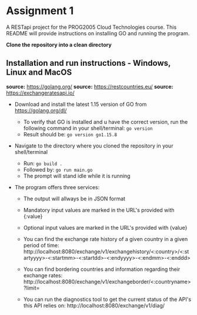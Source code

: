 # Assignment 1

A RESTapi project for the PROG2005 Cloud Technologies course. This README will provide instructions on installing GO and running the program.

**Clone the repository into a clean directory**

## Installation and run instructions - Windows, Linux and MacOS

**source:** https://golang.org/
**source:** https://restcountries.eu/
**source:** https://exchangeratesapi.io/

- Download and install the latest 1.15 version of GO from https://golang.org/dl/
    - To verify that GO is installed and u have the correct version, run the following command in your shell/terminal:
    ``` go version ```
    - Result should be:
    ``` go version go1.15.8 ```


- Navigate to the directory where you cloned the repository in your shell/terminal
    - Run:
    ``` go build . ```
    - Followed by:
    ``` go run main.go ```
    - The prompt will stand idle while it is running

- The program offers three services:
    - The output will allways be in JSON format
    - Mandatory input values are marked in the URL's provided with {:value}
    - Optional input values are marked in the URL's provided with {value}

    - You can find the exchange rate history of a given country in a given period of time:
    http://localhost:8080/exchange/v1/exchangehistory/<:country>/<:startyyyy>-<:startmm>-<:startdd>-<:endyyyy>-<:endmm>-<:enddd>
    
    - You can find bordering countries and information regarding their exchange rates:
    http://localhost:8080/exchange/v1/exchangeborder/<:countryname>?limit=<numberofcountries>

    - You can run the diagnostics tool to get the current status of the API's this API relies on:
    http://localhost:8080/exchange/v1/diag/
    
